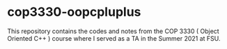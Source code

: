 # cop3330-oopcpluplus
This repository contains the codes and notes from the COP 3330 ( Object Oriented C++ ) course where I served as a TA in the Summer 2021 at FSU.
